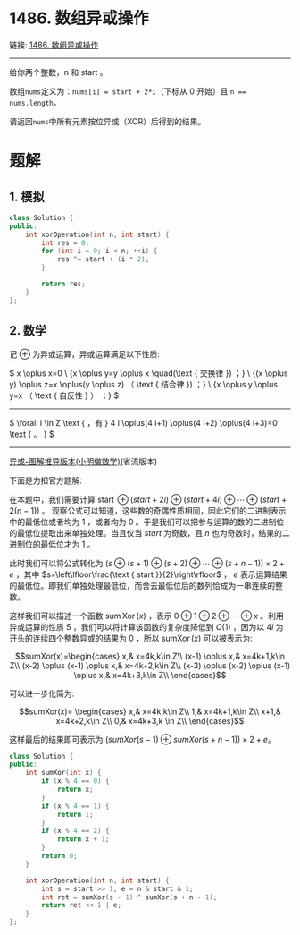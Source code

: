 # 1486. 数组异或操作
链接: [1486. 数组异或操作](https://leetcode.cn/problems/xor-operation-in-an-array/)

---

给你两个整数，n 和 start 。

数组`nums`定义为：`nums[i] = start + 2*i`（下标从 0 开始）且 `n == nums.length`。

请返回`nums`中所有元素按位异或（XOR）后得到的结果。

# 题解
## 1. 模拟

```C++
class Solution {
public:
    int xorOperation(int n, int start) {
        int res = 0;
        for (int i = 0; i < n; ++i) {
            res ^= start + (i * 2);
        }

        return res;
    }
};
```

## 2. 数学
记 $\oplus$ 为异或运算，异或运算满足以下性质:

$
x \oplus x=0 \\
{x \oplus y=y \oplus x \quad(\text { 交换律 }) ；} \\
{(x \oplus y) \oplus z=x \oplus(y \oplus z) （ \text { 结合律 }) ；} \\
{x \oplus y \oplus y=x （ \text { 自反性 } ） ；}
$

---

$
\forall i \in Z \text { ，有 } 4 i \oplus(4 i+1) \oplus(4 i+2) \oplus(4 i+3)=0 \text { 。 }
$

---

[异或-图解推导版本(小明做数学)](https://leetcode.cn/problems/xor-operation-in-an-array/solutions/761845/xiao-ming-zuo-shu-xue-by-xiaohu9527-0pu7)(省流版本)

下面是力扣官方题解:

在本题中，我们需要计算 $\operatorname{start} \oplus(  start  +2 i) \oplus(  start  +4 i) \oplus \cdots \oplus(  start  +2(n-1))$ 。
观察公式可以知道，这些数的奇偶性质相同，因此它们的二进制表示中的最低位或者均为 1 ，或者均为 0 。于是我们可以把参与运算的数的二进制位的最低位提取出来单独处理。当且仅当 $start$ 为奇数，且 $n$ 也为奇数时，结果的二进制位的最低位才为 1 。

此时我们可以将公式转化为 $(s \oplus(s+1) \oplus(s+2) \oplus \cdots \oplus(s+n-1)) \times 2+e$ ，其中 $s=\left\lfloor\frac{\text { start }}{2}\right\rfloor$ ， $e$ 表示运算结果的最低位。即我们单独处理最低位，而舍去最低位后的数列恰成为一串连续的整数。

这样我们可以描述一个函数 $\operatorname{sum} \operatorname{Xor}(x)$ ，表示 $0 \oplus 1 \oplus 2 \oplus \cdots \oplus x$ 。利用异或运算的性质 5 ，我们可以将计算该函数的复杂度降低到 $O(1)$ ，因为以 $4i$ 为开头的连续四个整数异或的结果为 0 ，所以 $\operatorname{sumXor}(x)$ 可以被表示为:

$$sumXor(x)=\begin{cases} x,& x=4k,k\in Z\\ (x-1) \oplus x,& x=4k+1,k\in Z\\ (x-2) \oplus (x-1) \oplus x,& x=4k+2,k\in Z\\ (x-3) \oplus (x-2) \oplus (x-1) \oplus x,& x=4k+3,k\in Z\\ \end{cases}$$

可以进一步化简为:

$$sumXor(x)= \begin{cases} x,& x=4k,k\in Z\\ 1,& x=4k+1,k\in Z\\ x+1,& x=4k+2,k\in Z\\ 0,& x=4k+3,k \in Z\\ \end{cases}$$

这样最后的结果即可表示为 $(sumXor(s−1)⊕sumXor(s+n−1))×2+e$。

```C++
class Solution {
public:
    int sumXor(int x) {
        if (x % 4 == 0) {
            return x;
        }
        if (x % 4 == 1) {
            return 1;
        }
        if (x % 4 == 2) {
            return x + 1;
        }
        return 0;
    }

    int xorOperation(int n, int start) {
        int s = start >> 1, e = n & start & 1;
        int ret = sumXor(s - 1) ^ sumXor(s + n - 1);
        return ret << 1 | e;
    }
};
```

